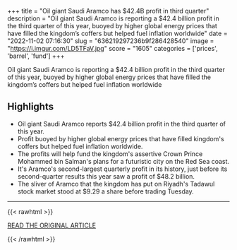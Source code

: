 +++
title = "Oil giant Saudi Aramco has $42.4B profit in third quarter"
description = "Oil giant Saudi Aramco is reporting a $42.4 billion profit in the third quarter of this year, buoyed by higher global energy prices that have filled the kingdom’s coffers but helped fuel inflation worldwide"
date = "2022-11-02 07:16:30"
slug = "636219297236b9f286428540"
image = "https://i.imgur.com/LD5TFaV.jpg"
score = "1605"
categories = ['prices', 'barrel', 'fund']
+++

Oil giant Saudi Aramco is reporting a $42.4 billion profit in the third quarter of this year, buoyed by higher global energy prices that have filled the kingdom’s coffers but helped fuel inflation worldwide

## Highlights

- Oil giant Saudi Aramco reports $42.4 billion profit in the third quarter of this year.
- Profit buoyed by higher global energy prices that have filled kingdom's coffers but helped fuel inflation worldwide.
- The profits will help fund the kingdom's assertive Crown Prince Mohammed bin Salman's plans for a futuristic city on the Red Sea coast.
- It's Aramco's second-largest quarterly profit in its history, just before its second-quarter results this year saw a profit of $48.2 billion.
- The sliver of Aramco that the kingdom has put on Riyadh's Tadawul stock market stood at $9.29 a share before trading Tuesday.

---

{{< rawhtml >}}
  <p class="article-category">
    <a target="_blank" href="https://www.ny1.com/nyc/queens/ap-top-news/2022/11/01/oil-giant-saudi-aramco-has-424b-profit-in-third-quarter">READ THE ORIGINAL ARTICLE</a>
  </p>
{{< /rawhtml >}}
